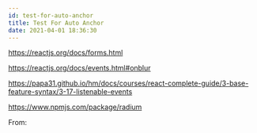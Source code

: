 ```yaml
---
id: test-for-auto-anchor
title: Test For Auto Anchor
date: 2021-04-01 18:36:30
---
```


<!-- markdownlint-disable -->

https://reactjs.org/docs/forms.html

https://reactjs.org/docs/events.html#onblur

https://papa31.github.io/hm/docs/courses/react-complete-guide/3-base-feature-syntax/3-17-listenable-events

https://www.npmjs.com/package/radium

From: 